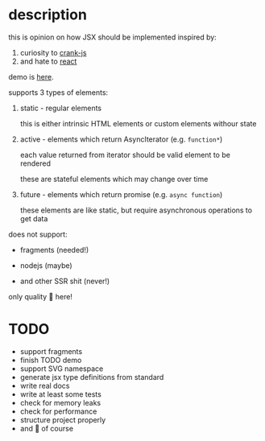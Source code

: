 description
===========

this is opinion on how JSX should be implemented inspired by:
 1. curiosity to [crank-js](https://crank.js.org/)
 2. and hate to [react](https://reactjs.org/)

demo is [here](https://abetaev.github.io/deuce-x/).

supports 3 types of elements:

 1. static - regular elements

    this is either intrinsic HTML elements or custom elements withour state

 2. active - elements which return AsyncIterator (e.g. `function*`)

    each value returned from iterator should be valid element to be rendered

    these are stateful elements which may change over time

 3. future - elements which return promise (e.g. `async function`)

    these elements are like static, but require asynchronous operations to get data

does not support:

 * fragments (needed!)
 
 * nodejs (maybe)
 
 * and other SSR shit (never!)
 
only quality 💩 here!


TODO
====

 * support fragments
 * finish TODO demo
 * support SVG namespace
 * generate jsx type definitions from standard
 * write real docs
 * write at least some tests
 * check for memory leaks
 * check for performance
 * structure project properly
 * and 💩 of course
